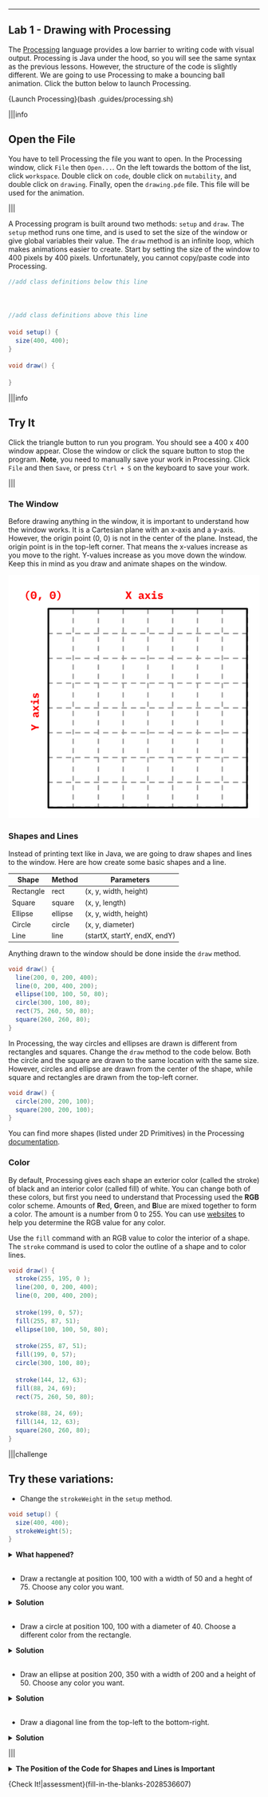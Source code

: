 ----------

## Lab 1 - Drawing with Processing

The [Processing](https://processing.org/) language provides a low barrier to writing code with visual output. Processing is Java under the hood, so you will see the same syntax as the previous lessons. However, the structure of the code is slightly different. We are going to use Processing to make a bouncing ball animation. Click the button below to launch Processing.

{Launch Processing}(bash .guides/processing.sh)

|||info
## Open the File
You have to tell Processing the file you want to open. In the Processing window, click `File` then `Open...`. On the left towards the bottom of the list, click `workspace`. Double click on `code`, double click on `mutability`, and double click on `drawing`. Finally, open the `drawing.pde` file. This file will be used for the animation.

|||

A Processing program is built around two methods: `setup` and `draw`. The `setup` method runs one time, and is used to set the size of the window or give global variables their value. The `draw` method is an infinite loop, which makes animations easier to create. Start by setting the size of the window to 400 pixels by 400 pixels. Unfortunately, you cannot copy/paste code into Processing.

```java
//add class definitions below this line



//add class definitions above this line

void setup() {
  size(400, 400);
}

void draw() {
  
}
```

|||info
## Try It
Click the triangle button to run you program. You should see a 400 x 400 window appear. Close the window or click the square button to stop the program. **Note**, you need to manually save your work in Processing. Click `File` and then `Save`, or press `Ctrl + S` on the keyboard to save your work.

|||

### The Window

Before drawing anything in the window, it is important to understand how the window works. It is a Cartesian plane with an x-axis and a y-axis. However, the origin point (0, 0) is not in the center of the plane. Instead, the origin point is in the top-left corner. That means the x-values increase as you move to the right. Y-values increase as you move down the window. Keep this in mind as you draw and animate shapes on the window.

![The Window](.guides/img/mutability/Canvas.png)

### Shapes and Lines

Instead of printing text like in Java, we are going to draw shapes and lines to the window. Here are how create some basic shapes and a line.

|Shape|Method|Parameters|
|-----|-------|----------|
|Rectangle|rect|(x, y, width, height)|
|Square|square|(x, y, length)|
|Ellipse|ellipse|(x, y, width, height)|
|Circle|circle|(x, y, diameter)|
|Line|line|(startX, startY, endX, endY)|

Anything drawn to the window should be done inside the `draw` method.

```java
void draw() {
  line(200, 0, 200, 400);
  line(0, 200, 400, 200);
  ellipse(100, 100, 50, 80);
  circle(300, 100, 80);
  rect(75, 260, 50, 80);
  square(260, 260, 80); 
}
```

In Processing, the way circles and ellipses are drawn is different from rectangles and squares. Change the `draw` method to the code below. Both the circle and the square are drawn to the same location with the same size. However, circles and ellipse are drawn from the center of the shape, while square and rectangles are drawn from the top-left corner.

```java
void draw() {
  circle(200, 200, 100);
  square(200, 200, 100);
}
```

You can find more shapes (listed under 2D Primitives) in the Processing [documentation](https://processing.org/reference/).

### Color

By default, Processing gives each shape an exterior color (called the stroke) of black and an interior color (called fill) of white. You can change both of these colors, but first you need to understand that Processing used the **RGB** color scheme. Amounts of **R**ed, **G**reen, and **B**lue are mixed together to form a color. The amount is a number from 0 to 255. You can use [websites](https://htmlcolorcodes.com/color-picker/) to help you determine the RGB value for any color.

Use the `fill` command with an RGB value to color the interior of a shape. The `stroke` command is used to color the outline of a shape and to color lines.

```java
void draw() {
  stroke(255, 195, 0 );
  line(200, 0, 200, 400);
  line(0, 200, 400, 200);
  
  stroke(199, 0, 57);
  fill(255, 87, 51);
  ellipse(100, 100, 50, 80);
  
  stroke(255, 87, 51);
  fill(199, 0, 57);
  circle(300, 100, 80);
  
  stroke(144, 12, 63);
  fill(88, 24, 69);
  rect(75, 260, 50, 80);
  
  stroke(88, 24, 69);
  fill(144, 12, 63);
  square(260, 260, 80); 
}
```

|||challenge
## Try these variations:
* Change the `strokeWeight` in the `setup` method.
```java
void setup() {
  size(400, 400);
  strokeWeight(5);
}
```
<details>
  <summary><strong>What happened?</strong></summary>
  It was hard to see the lines and stroke of each shape. `strokeWeight` determines how thick lines are drawn. Since we want all shapes and lines to have the same stroke weight, we only need to call this line of code one time, which is why it is in the `setup` method.
</details><br>

* Draw a rectangle at position 100, 100 with a width of 50 and a heght of 75. Choose any color you want.

<details>
  <summary><strong>Solution</strong></summary>
  
  ```java
  rect(100, 100, 50, 75);
  ```
  
</details><br>

* Draw a circle at position 100, 100 with a diameter of 40. Choose a different color from the rectangle.

<details>
  <summary><strong>Solution</strong></summary>
  
  ```java
  circle(100, 100, 40);
  ```
  
</details><br>

* Draw an ellipse at position 200, 350 with a width of 200 and a height of 50. Choose any color you want.

<details>
  <summary><strong>Solution</strong></summary>
  
  ```java
  ellipse(200, 350, 200, 50);
  ```
  
</details><br>

* Draw a diagonal line from the top-left to the bottom-right.

<details>
  <summary><strong>Solution</strong></summary>
  
  ```java
  line(0, 0, 400, 400);
  ```
  
</details>

|||

<details>
  <summary><strong>The Position of the Code for Shapes and Lines is Important</strong></summary>
  If shapes or lines are overlapping with other shapes or lines, the ones drawn last are "on top". Similarly, the <code>fill</code> method only applies to the shape or line that comes after it. The code samples below are "incorrect" because you cannot see the smaller square because it comes before the larger square. In addition, only one of the circles is pink because the <code>fill</code> methods come after the shape. Switch places for the squares and make sure all of the <code>fill</code> commands come before a shape.
  
  ```java
  void draw() {
    // hidden square
    fill(245, 145, 45);
    square(125, 125, 150);
    fill(45, 145, 245);
    square(50, 50, 300);

    // incorrect color placement
    circle(25, 200, 40);
    fill(244, 88, 178);
    circle(375, 200, 40);
    fill(244, 88, 97);
  }
  ```
  
</details>

{Check It!|assessment}(fill-in-the-blanks-2028536607)
